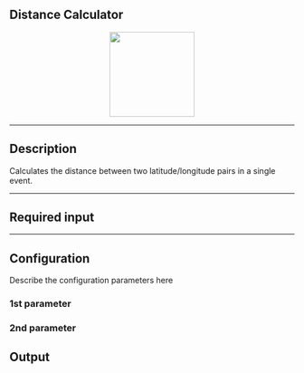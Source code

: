 <!--
  ~ Licensed to the Apache Software Foundation (ASF) under one or more
  ~ contributor license agreements.  See the NOTICE file distributed with
  ~ this work for additional information regarding copyright ownership.
  ~ The ASF licenses this file to You under the Apache License, Version 2.0
  ~ (the "License"); you may not use this file except in compliance with
  ~ the License.  You may obtain a copy of the License at
  ~
  ~    http://www.apache.org/licenses/LICENSE-2.0
  ~
  ~ Unless required by applicable law or agreed to in writing, software
  ~ distributed under the License is distributed on an "AS IS" BASIS,
  ~ WITHOUT WARRANTIES OR CONDITIONS OF ANY KIND, either express or implied.
  ~ See the License for the specific language governing permissions and
  ~ limitations under the License.
  ~
  -->

## Distance Calculator

<p align="center"> 
    <img src="/img/pipeline-elements/org.apache.streampipes.processors.geo.jvm.processor.distancecalculator/icon.png" width="150px;" class="pe-image-documentation"/>
</p>

***

## Description

Calculates the distance between two latitude/longitude pairs in a single event.

***

## Required input


***

## Configuration

Describe the configuration parameters here

### 1st parameter


### 2nd parameter

## Output